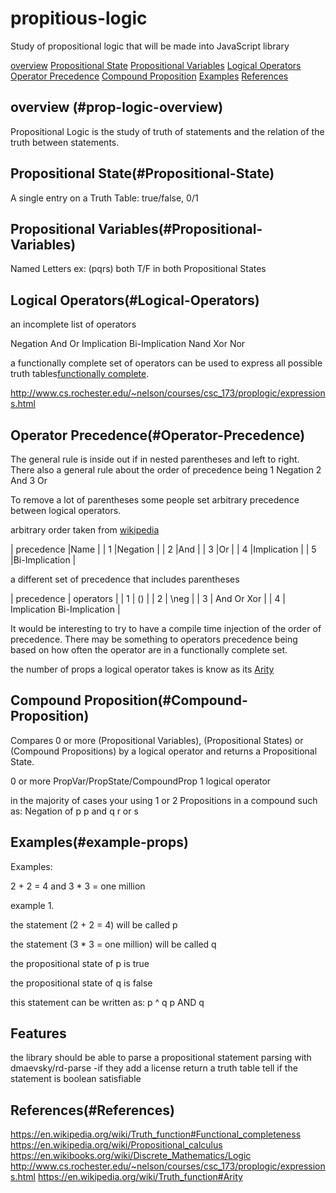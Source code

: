 # propitious-logic
Study of propositional logic
that will be made into JavaScript library



[overview](#prop-logic-overview)
[Propositional State](#Propositional-State)
[Propositional Variables](#Propositional-Variables)
[Logical Operators](#Logical-Operators)
[Operator Precedence](#Operator-Precedence)
[Compound Proposition](#Compound-Proposition)
[Examples](#example-props)
[References](#References)

## overview (#prop-logic-overview)

Propositional Logic is the study of truth of statements and the relation of the
truth between statements.

## Propositional State(#Propositional-State)

A single entry on a Truth Table: true/false, 0/1

## Propositional Variables(#Propositional-Variables)

Named Letters ex: (pqrs)
both T/F in both Propositional States



## Logical Operators(#Logical-Operators)
an incomplete list of operators


Negation
And
Or
Implication
Bi-Implication
Nand
Xor
Nor

a functionally complete set of operators can be used to
express all possible truth tables[functionally complete](#https://en.wikipedia.org/wiki/Truth_function#Functional_completeness).

http://www.cs.rochester.edu/~nelson/courses/csc_173/proplogic/expressions.html

## Operator Precedence(#Operator-Precedence)

The general rule is inside out if in nested parentheses and left to right.
There also a general rule about the order of precedence being
1 Negation
2 And
3 Or


To remove a lot of parentheses some people set arbitrary precedence between logical operators.

arbitrary order taken from [wikipedia](#https://en.wikipedia.org/wiki/Logical_connective#Order_of_precedence)

|  precedence |Name            |
|  1          |Negation        |
|  2          |And             |
|  3          |Or              |
|  4          |Implication     |
|  5          |Bi-Implication  |

a different set of precedence that includes parentheses

| precedence | operators                  |
| 1          | ()                         |
| 2          | \neg                       |
| 3          | And Or Xor                 |
| 4          | Implication Bi-Implication |

It would be interesting to try to have a compile time injection of the order of precedence.
There may be something to operators precedence being based on how often the operator are in a functionally complete set.

the number of props a logical operator takes is know as its [Arity](#https://en.wikipedia.org/wiki/Truth_function#Arity)

## Compound Proposition(#Compound-Proposition)

Compares 0 or more
(Propositional Variables), (Propositional States) or (Compound Propositions)
by a logical operator and returns a Propositional State.

0 or more PropVar/PropState/CompoundProp
1 logical operator

in the majority of cases your using 1 or 2 Propositions in a compound
such as:
Negation of p
p and q
r or s

## Examples(#example-props)

Examples:

2 + 2 = 4 and 3 * 3 = one million

example 1.

the statement (2 + 2 = 4) will be called p

the statement (3 * 3 = one million) will be called q

the propositional state of p is true

the propositional state of q is false

this statement can be written as:
p ^ q
p AND q

## Features
the library should be able to parse a propositional statement
parsing with dmaevsky/rd-parse -if they add a license
return a truth table
tell if the statement is boolean satisfiable

## References(#References)
https://en.wikipedia.org/wiki/Truth_function#Functional_completeness
https://en.wikipedia.org/wiki/Propositional_calculus
https://en.wikibooks.org/wiki/Discrete_Mathematics/Logic
http://www.cs.rochester.edu/~nelson/courses/csc_173/proplogic/expressions.html
https://en.wikipedia.org/wiki/Truth_function#Arity
